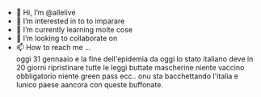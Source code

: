   - 👋 Hi, I’m @allelive 
- 👀 I’m interested in to to imparare   
- 🌱 I’m currently learning  molte cose 
- 💞️ I’m looking to collaborate on 
- 📫 How to reach me ...    
oggi 31 gennaaio e la fine dell'epidemia da oggi lo stato italiano deve  in 20 giorni ripristinare tutte le leggi buttate mascherine niente vaccino obbligatorio niente green pass ecc.. onu  sta bacchettando l'italia e lunico paese aancora con queste buffonate.
<!---
allelive/allelive is a ✨ special ✨ repository because its `README.md` (this file) appears on your GitHub profile.
You can click the Preview link to take a look at your changes.
--->
